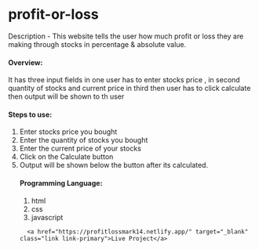 <h1>profit-or-loss</h1>

Description - 
This website tells the user how much profit or loss they are making through stocks in percentage & absolute value.

<h4> Overview: </h4>
It has three input fields in one user has to enter stocks price , in second quantity of stocks and current price in third 
then user has to click calculate then output will be shown to th user

<h4> Steps to use: </h4>
<ol>
  <li> Enter stocks price you bought </li>
 <li> Enter the quantity of stocks you bought </li>
<li> Enter the current price of your stocks </li>
<li> Click on the Calculate button </li>
<li> Output will be shown below the button after its calculated. </li>

<h4> Programming Language: </h4>
<ol>
<li>html</li>
<li>css</li>
<li>javascript</li>
</ol>
  
      <a href="https://profitlossmark14.netlify.app/" target="_blank" class="link link-primary">Live Project</a>
